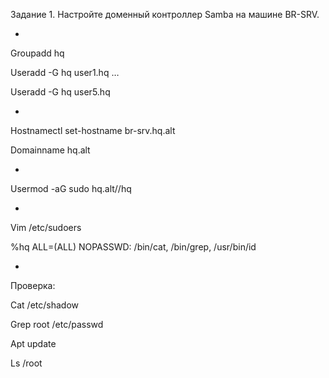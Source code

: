 Задание 1. Настройте доменный контроллер Samba на машине BR-SRV.

*

Groupadd hq

Useradd -G hq user1.hq …

Useradd -G hq user5.hq

*

Hostnamectl set-hostname br-srv.hq.alt

Domainname hq.alt

*

Usermod -aG sudo hq.alt//hq

*

Vim /etc/sudoers

%hq ALL=(ALL) NOPASSWD: /bin/cat, /bin/grep, /usr/bin/id

*

Проверка:

Cat /etc/shadow

Grep root /etc/passwd

Apt update

Ls /root
